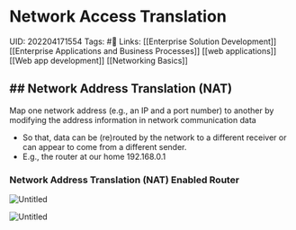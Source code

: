 # Network Access Translation
UID: 202204171554
Tags: #🌱 
Links: [[Enterprise Solution Development]] [[Enterprise Applications and Business Processes]] [[web applications]] [[Web app development]] [[Networking Basics]]

## ## Network Address Translation (NAT)

Map one network address (e.g., an IP and a port number) to another by modifying the address information in network communication data

- So that, data can be (re)routed by the network to a different receiver or can appear to come from a different sender.
- E.g., the router at our home 192.168.0.1

### Network Address Translation (NAT) Enabled Router

![Untitled](Enterprise%209b3bb/Untitled%2018.png)

![Untitled](Enterprise%209b3bb/Untitled%2019.png)